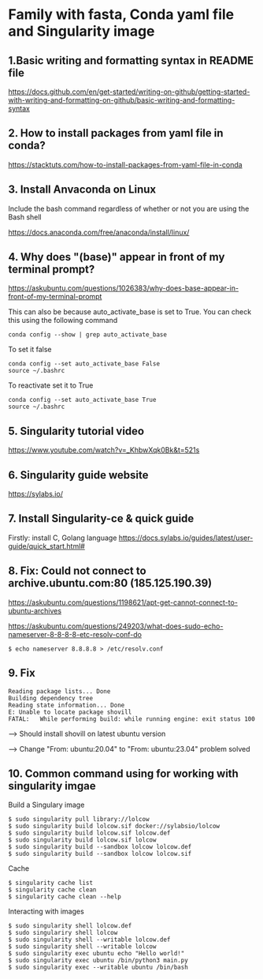 # Family with fasta, Conda yaml file and Singularity image

## 1.Basic writing and formatting syntax in README file
https://docs.github.com/en/get-started/writing-on-github/getting-started-with-writing-and-formatting-on-github/basic-writing-and-formatting-syntax
## 2. How to install packages from yaml file in conda?
https://stacktuts.com/how-to-install-packages-from-yaml-file-in-conda
## 3. Install Anvaconda on Linux
Include the bash command regardless of whether or not you are using the Bash shell

https://docs.anaconda.com/free/anaconda/install/linux/
## 4. Why does "(base)" appear in front of my terminal prompt?
https://askubuntu.com/questions/1026383/why-does-base-appear-in-front-of-my-terminal-prompt

This can also be because auto_activate_base is set to True. You can check this using the following command
```
conda config --show | grep auto_activate_base
```
To set it false
```
conda config --set auto_activate_base False
source ~/.bashrc
```
To reactivate set it to True
```
conda config --set auto_activate_base True
source ~/.bashrc
```

## 5. Singularity tutorial video
https://www.youtube.com/watch?v=_KhbwXqk0Bk&t=521s
## 6. Singularity guide website
https://sylabs.io/

## 7. Install Singularity-ce & quick guide
Firstly: install C, Golang language
https://docs.sylabs.io/guides/latest/user-guide/quick_start.html#

## 8. Fix: Could not connect to archive.ubuntu.com:80 (185.125.190.39)
https://askubuntu.com/questions/1198621/apt-get-cannot-connect-to-ubuntu-archives

https://askubuntu.com/questions/249203/what-does-sudo-echo-nameserver-8-8-8-8-etc-resolv-conf-do

```
$ echo nameserver 8.8.8.8 > /etc/resolv.conf
```

## 9. Fix 
```+ apt-get -y install shovill
Reading package lists... Done
Building dependency tree       
Reading state information... Done
E: Unable to locate package shovill
FATAL:   While performing build: while running engine: exit status 100
```

-->  Should install shovill on latest ubuntu version

--> Change "From: ubuntu:20.04" to "From: ubuntu:23.04" problem solved

## 10. Common command using for working with singularity imgae
Build a Singulary image
```
$ sudo singularity pull library://lolcow
$ sudo singularity build lolcow.sif docker://sylabsio/lolcow
$ sudo singularity build lolcow.sif lolcow.def
$ sudo singularity build lolcow.sif lolcow
$ sudo singularity build --sandbox lolcow lolcow.def
$ sudo singularity build --sandbox lolcow lolcow.sif
```
Cache
```
$ singularity cache list
$ singularity cache clean
$ singularity cache clean --help
```
Interacting with images
```
$ sudo singularity shell lolcow.def
$ sudo singulariry shell lolcow
$ sudo singularity shell --writable lolcow.def
$ sudo singularity shell --writable lolcow
$ sudo singularity exec ubuntu echo "Hello world!"
$ sudo singularity exec ubuntu /bin/python3 main.py
$ sudo singularity exec --writable ubuntu /bin/bash
```
